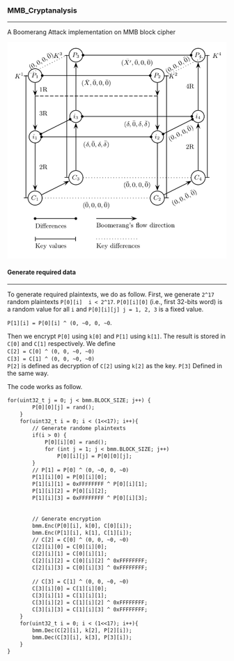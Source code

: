 ### MMB_Cryptanalysis
_____
A Boomerang Attack implementation on MMB block cipher


![alt text](https://github.com/mahzoun/MMB_Cryptanalysis/blob/master/Media/boomerang.png?raw=true)


#### Generate required data
______

To generate required plaintexts, we do as follow. First, we generate `2^17` random plaintexts 
`P[0][i]  i < 2^17`. ‍`P[0][i][0]` (i.e., first 32-bits word) is a random value for all `i` and `P[0][i][j] j = 1, 2, 3` is a fixed value.
      
      
`P[1][i] = P[0][i] ^ (0, ~0, 0, ~0`.   
 
Then we encrypt `P[0]` using `k[0]` and `P[1]` using `k[1]`. The result is stored in `C[0]` and `C[1]` respectively. 
We define       
`C[2] = C[0] ^ (0, 0, ~0, ~0)`     
`C[3] = C[1] ^ (0, 0, ~0, ~0)`     
`P[2]` is defined as decryption of `C[2]` using `k[2]` as the key. `P[3]` Defined in the same way.

The code works as follow.
```$cpp
for(uint32_t j = 0; j < bmm.BLOCK_SIZE; j++) {
        P[0][0][j] = rand();
    }
    for(uint32_t i = 0; i < (1<<17); i++){
        // Generate randome plaintexts
        if(i > 0) {
            P[0][i][0] = rand();
            for (int j = 1; j < bmm.BLOCK_SIZE; j++)
                P[0][i][j] = P[0][0][j];
        }
        // P[1] = P[0] ^ (0, ~0, 0, ~0)
        P[1][i][0] = P[0][i][0];
        P[1][i][1] = 0xFFFFFFFF ^ P[0][i][1];
        P[1][i][2] = P[0][i][2];
        P[1][i][3] = 0xFFFFFFFF ^ P[0][i][3];


        // Generate encryption
        bmm.Enc(P[0][i], k[0], C[0][i]);
        bmm.Enc(P[1][i], k[1], C[1][i]);
        // C[2] = C[0] ^ (0, 0, ~0, ~0)
        C[2][i][0] = C[0][i][0];
        C[2][i][1] = C[0][i][1];
        C[2][i][2] = C[0][i][2] ^ 0xFFFFFFFF;
        C[2][i][3] = C[0][i][3] ^ 0xFFFFFFFF;

        // C[3] = C[1] ^ (0, 0, ~0, ~0)
        C[3][i][0] = C[1][i][0];
        C[3][i][1] = C[1][i][1];
        C[3][i][2] = C[1][i][2] ^ 0xFFFFFFFF;
        C[3][i][3] = C[1][i][3] ^ 0xFFFFFFFF;
    }
    for(uint32_t i = 0; i < (1<<17); i++){
        bmm.Dec(C[2][i], k[2], P[2][i]);
        bmm.Dec(C[3][i], k[3], P[3][i]);
    }
}
```
